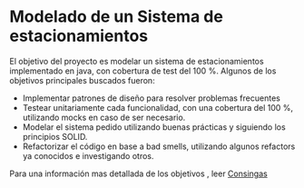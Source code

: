 # Modelado de un Sistema de estacionamientos

El objetivo del proyecto es modelar un sistema de estacionamientos implementado en java, con cobertura de test del 100 %. Algunos de los objetivos principales buscados fueron:

 - Implementar patrones de diseño para resolver problemas frecuentes
 - Testear unitariamente cada funcionalidad, con una cobertura del 100 %, utilizando mocks en caso de ser necesario.
 - Modelar el sistema pedido utilizando buenas prácticas y siguiendo los principios SOLID.
 - Refactorizar el código en base a bad smells, utilizando algunos refactors ya conocidos e investigando otros.
 
 Para una información mas detallada de los objetivos , leer [Consingas](https://gitlab.com/matiasnfuentes/modelado-sistema-de-estacionamientos/-/blob/master/consignas.pdf)
